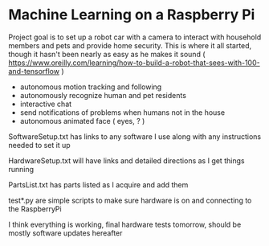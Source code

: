 # Machine Learning on a Raspberry Pi

Project goal is to set up a robot car with a camera to interact with household members and pets and provide home security. This is where it all started, though it hasn't been nearly as easy as he makes it sound ( https://www.oreilly.com/learning/how-to-build-a-robot-that-sees-with-100-and-tensorflow )

- autonomous motion tracking and following
- autonomously recognize human and pet residents
- interactive chat
- send notifications of problems when humans not in the house
- autonomous animated face ( eyes, ? ) 


SoftwareSetup.txt has links to any software I use along with any instructions needed to set it up

HardwareSetup.txt will have links and detailed directions as I get things running

PartsList.txt has parts listed as I acquire and add them

test*.py are simple scripts to make sure hardware is on and connecting to the RaspberryPi

I think everything is working, final hardware tests tomorrow, should be mostly software updates hereafter
